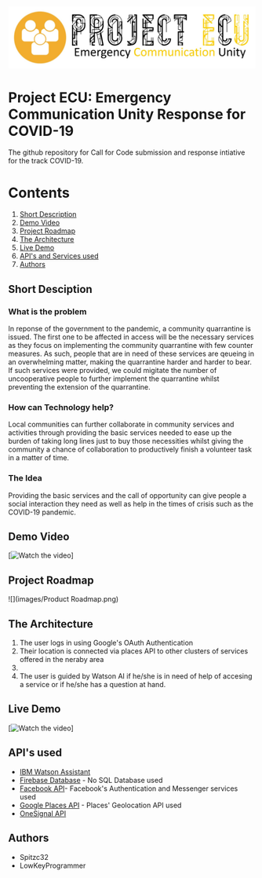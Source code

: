 ![](images/Logo.jpg)
# Project ECU: Emergency Communication Unity Response for COVID-19

The github repository for Call for Code submission and response intiative for the track COVID-19.

# Contents
1. [Short Description](#Short-Description)
1. [Demo Video](#Demo-Video)
1. [Project Roadmap](#Project-Roadmap)
1. [The Architecture](#The-Architecture)
1. [Live Demo](#Live-Demo)
1. [API's and Services used](#APIs-used)
1. [Authors](#Authors)


## Short Desciption 

### What is the problem

In reponse of the government to the pandemic, a community quarrantine is issued. The first one to be affected in access will be the necessary services as they focus on implementing the community quarrantine with few counter measures. As such, people that are in need of these services are qeueing in an overwhelming matter, making the quarrantine harder and harder to bear. If such services were provided, we could migitate the number of uncooperative people to further implement the quarrantine whilst preventing the extension of the quarrantine.

### How can Technology help?

Local communities can further collaborate in community services and activities through providing the basic services needed to ease up the burden of taking long lines just to buy those necessities whilst giving the community a chance of collaboration to productively finish a volunteer task in a matter of time.

### The Idea
Providing the basic services and the call of opportunity can give people a social interaction they need as well as help in the times of crisis such as the COVID-19 pandemic. 

## Demo Video
[![Watch the video]()]

## Project Roadmap
![](images/Product Roadmap.png)

## The Architecture

1. The user logs in using Google's OAuth Authentication
2. Their location is connected via places API to other clusters of services offered in the neraby area
3. 
4. The user is guided by Watson AI if he/she is in need of help of accesing a service or if he/she has a question at hand.

## Live Demo

[![Watch the video]()]

## API's used

* [IBM Watson Assistant](https://www.ibm.com/cloud/watson-assistant/)
* [Firebase Database](https://firebase.google.com/) - No SQL Database used
* [Facebook API](https://developers.facebook.com/products)- Facebook's Authentication and Messenger services used
* [Google Places API](https://developers.google.com/places/web-service/intro) - Places' Geolocation API used
* [OneSignal API](https://app.onesignal.com/)

## Authors
* Spitzc32
* LowKeyProgrammer




